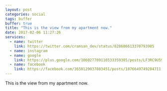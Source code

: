 ```yaml
---
layout: post
categories: social
tags: buffer
buffer: true
title: "This is the view from my apartment now."
date: 2017-02-06 11:27:26
services: 
  - name: twitter
    link: https://twitter.com/cramsan_dev/status/828686613370793985
  - name: instagram
  - name: google
    link: https://plus.google.com/106027709116533359385/posts/LF3RC9U598H
  - name: facebook
    link: https://facebook.com/1658129037803451/posts/1876649749284711
---
```


This is the view from my apartment now.
